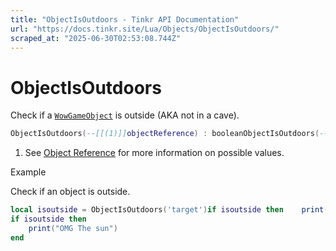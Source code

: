 ```yaml
---
title: "ObjectIsOutdoors - Tinkr API Documentation"
url: "https://docs.tinkr.site/Lua/Objects/ObjectIsOutdoors/"
scraped_at: "2025-06-30T02:53:08.744Z"
---
```


# ObjectIsOutdoors

Check if a [`WowGameObject`](../WowGameObject/) is outside (AKA not in a cave).

```lua
ObjectIsOutdoors(--[[(1)]]objectReference) : booleanObjectIsOutdoors(--[[(1)]]objectReference) : boolean
```

1.  See [Object Reference](../ObjectReference/) for more information on possible values.

Example

Check if an object is outside.

```lua
local isoutside = ObjectIsOutdoors('target')if isoutside then    print("OMG The sun")endlocal isoutside = ObjectIsOutdoors('target')
if isoutside then
    print("OMG The sun")
end
```